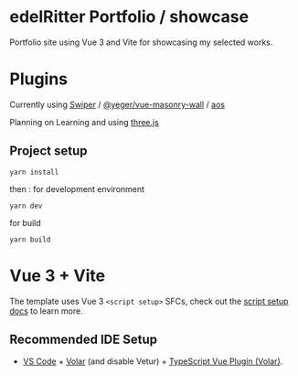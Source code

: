 # edelRitter Portfolio / showcase
Portfolio site using Vue 3 and Vite for showcasing my selected works.

# Plugins
Currently using [Swiper](https://swiperjs.com/) / [@yeger/vue-masonry-wall](https://vue-masonry-wall.yeger.eu/) / [aos](https://github.com/michalsnik/aos)

Planning on Learning and using [three.js](https://threejs.org/)

## Project setup
  ```
  yarn install
  ```
  then :
  for development environment
  ```
  yarn dev
  ```
  for build
  ```
  yarn build
  ```

# Vue 3 + Vite

The template uses Vue 3 `<script setup>` SFCs, check out the [script setup docs](https://v3.vuejs.org/api/sfc-script-setup.html#sfc-script-setup) to learn more.

## Recommended IDE Setup

- [VS Code](https://code.visualstudio.com/) + [Volar](https://marketplace.visualstudio.com/items?itemName=Vue.volar) (and disable Vetur) + [TypeScript Vue Plugin (Volar)](https://marketplace.visualstudio.com/items?itemName=Vue.vscode-typescript-vue-plugin).
